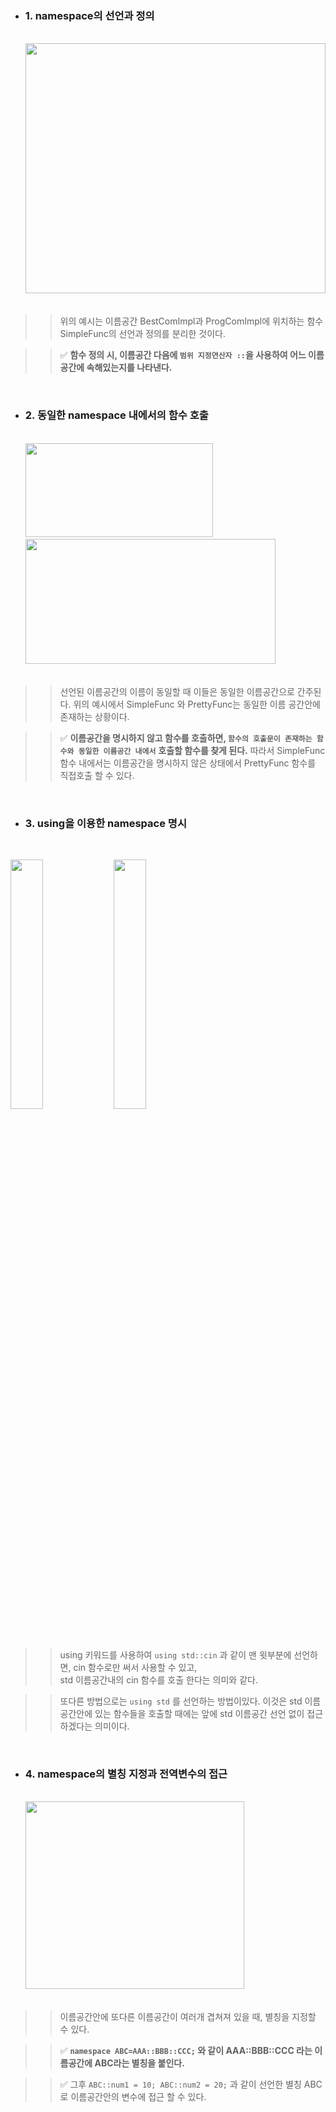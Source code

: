 - ### 1. namespace의 선언과 정의
<br>

<div align="left">
  &nbsp;&nbsp;&nbsp;&nbsp;&nbsp;&nbsp;<img src="https://github.com/user-attachments/assets/59326448-289d-42fc-a9a4-09b39e136840" height="400" width="480">
</div>

<br>

>> 위의 예시는 이름공간 BestComImpl과 ProgComImpl에 위치하는 함수 SimpleFunc의 선언과 정의를 분리한 것이다.

>> ✅ **함수 정의 시, 이름공간 다음에 `범위 지정연산자 ::`을 사용하여 어느 이름공간에 속해있는지를 나타낸다.** 
<br>


- ### 2. 동일한 namespace 내에서의 함수 호출
<br>

<div align="left">
  &nbsp;&nbsp;&nbsp;&nbsp;&nbsp;&nbsp;<img src="https://github.com/user-attachments/assets/4b4a0a7d-a27e-4086-9caa-37094ef4dbed" height="150" width="300">
</div>

<div align="left">
  &nbsp;&nbsp;&nbsp;&nbsp;&nbsp;&nbsp;<img src="https://github.com/user-attachments/assets/f5c88d41-2fbd-4f21-b69e-e07305fd63b4" height="200" width="400">
</div>

<br>

>> 선언된 이름공간의 이름이 동일할 때 이들은 동일한 이름공간으로 간주된다. 위의 예시에서 SimpleFunc 와 PrettyFunc는
>> 동일한 이름 공간안에 존재하는 상황이다.

>>✅ **이름공간을 명시하지 않고 함수를 호출하면, `함수의 호출문이 존재하는 함수와 동일한 이름공간 내에서`**
>>**호출할 함수를 찾게 된다.** 따라서 SimpleFunc 함수 내에서는 이름공간을 명시하지 않은 상태에서
>>PrettyFunc 함수를 직접호출 할 수 있다.
<br>


- ### 3. using을 이용한 namespace 명시
<br>

<p align="left">  
  <img src="https://github.com/user-attachments/assets/0ea2c03d-dce2-45c3-bd17-9de4bacfeb2c"  width="32%">  
  <img src="https://github.com/user-attachments/assets/3da69542-4eb1-4f14-b19a-b9a6cb27641d"  width="32%">
</p>


>> using 키워드를 사용하여 `using std::cin` 과 같이 맨 윗부분에 선언하면, cin 함수로만 써서 사용할 수 있고,  
>> std 이름공간내의 cin 함수를 호출 한다는 의미와 같다.

>> 또다른 방법으로는 `using std` 를 선언하는 방법이있다. 이것은 std 이름공간안에 있는 함수들을 호출할 때에는
>> 앞에 std 이름공간 선언 없이 접근하겠다는 의미이다.  
<br>


- ### 4. namespace의 별칭 지정과 전역변수의 접근
<br>

<div align="left">
  &nbsp;&nbsp;&nbsp;&nbsp;&nbsp;&nbsp;<img src="https://github.com/user-attachments/assets/217da0e9-bb2f-4e5b-8530-d3ec6d3920df" height="300" width="350">
</div>

<br>

>> 이름공간안에 또다른 이름공간이 여러개 겹쳐져 있을 때, 별칭을 지정할 수 있다.

>> ✅ **`namespace ABC=AAA::BBB::CCC;` 와 같이 AAA::BBB::CCC 라는 이름공간에 ABC라는 별칭을 붙인다.**

>> ✅ 그후 `ABC::num1 = 10; ABC::num2 = 20;` 과 같이 선언한 별칭 ABC로 이름공간안의 변수에 접근 할 수 있다.
